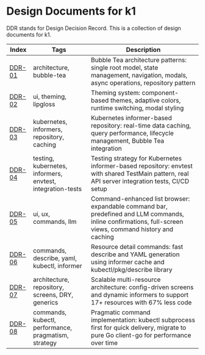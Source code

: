 # Design Documents for k1

DDR stands for Design Decision Record. This is a collection of design documents for k1.

| Index | Tags | Description |
|-------|------|-------------|
| [DDR-01](DDR-01.md) | architecture, bubble-tea | Bubble Tea architecture patterns: single root model, state management, navigation, modals, async operations, repository pattern |
| [DDR-02](DDR-02.md) | ui, theming, lipgloss | Theming system: component-based themes, adaptive colors, runtime switching, modal styling |
| [DDR-03](DDR-03.md) | kubernetes, informers, repository, caching | Kubernetes informer-based repository: real-time data caching, query performance, lifecycle management, Bubble Tea integration |
| [DDR-04](DDR-04.md) | testing, kubernetes, informers, envtest, integration-tests | Testing strategy for Kubernetes informer-based repository: envtest with shared TestMain pattern, real API server integration tests, CI/CD setup |
| [DDR-05](DDR-05.md) | ui, ux, commands, llm | Command-enhanced list browser: expandable command bar, predefined and LLM commands, inline confirmations, full-screen views, command history and caching |
| [DDR-06](DDR-06.md) | commands, describe, yaml, kubectl, informer | Resource detail commands: fast describe and YAML generation using informer cache and kubectl/pkg/describe library |
| [DDR-07](DDR-07.md) | architecture, repository, screens, DRY, generics | Scalable multi-resource architecture: config-driven screens and dynamic informers to support 17+ resources with 67% less code |
| [DDR-08](DDR-08.md) | commands, kubectl, performance, pragmatism, strategy | Pragmatic command implementation: kubectl subprocess first for quick delivery, migrate to pure Go client-go for performance over time |
